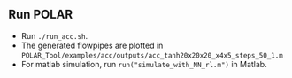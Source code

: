 ## Run POLAR
* Run `./run_acc.sh`.
* The generated flowpipes are plotted in `POLAR_Tool/examples/acc/outputs/acc_tanh20x20x20_x4x5_steps_50_1.m`
* For matlab simulation, run `run("simulate_with_NN_rl.m")` in Matlab.


